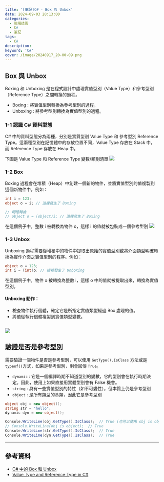 ```yaml
---
title: '[筆記]C# - Box 與 Unbox'
date: 2024-09-03 20:13:00
categories: 
  - 後端技術
  - C# 
  - 筆記
tags: 
  - C#
description:
keyword: 'C#'
cover: /image/20240917_20-00-09.png
---
```

## Box 與 Unbox
Boxing 和 Unboxing 是在程式設計中處理實值型別（Value Type）和參考型別（Reference Type）之間轉換的過程。

- Boxing : 將實值型別轉換為參考型別的過程，
- Unboxing : 將參考型別轉換為實值型別的過程。

### 1-1 認識 C# 資料型態
C# 中的資料型態分為兩種，分別是實質型別 Value Type 和 參考型別 Reference Type。這兩種型別在記憶體中的存放位置不同，Value Type 存放在 Stack 中，而 Reference Type 存放在 Heap 中。

下圖是 Value Type 和 Reference Type 變數/類別清單
![](/image/20240903_22-50-54.png)

### 1-2 Box
Boxing 過程會在堆積（Heap）中創建一個新的物件，並將實值型別的值複製到這個新物件中。例如：

```csharp
int i = 123;
object o = i; // 這裡發生了 Boxing

// 明確轉換
// object o = (object)i; // 這裡發生了 Boxing
```

在這個例子中，整數 i 被轉換為物件 o，這樣 i 的值就被包裝成一個參考型別
![](/image/20240903_23-17-52.png)

### 1-3 Unbox

Unboxing 過程需要從堆積中的物件中提取出原始的實值型別或將介面類型明確轉換為實作介面之實值型別的程序。例如：

```csharp
object o = 123;
int i = (int)o; // 這裡發生了 Unboxing
```

在這個例子中，物件 o 被轉換為整數 i，這樣 o 中的值就被提取出來，轉換為實值型別。

#### Unboxing 動作：
- 檢查物件執行個體，確定它是所指定實值類型經過 Box 處理的值。
- 將值從執行個體複製到實值類型變數。

![](/image/20240903_23-16-08.png)
---
## 驗證是否是參考型別
需要驗證一個物件是否是參考型別，可以使用 `GetType().IsClass` 方法或是 ```typeof()```方式，如果是參考型別，則會回傳 `True`。

- `dynamic`  : 它是一個編譯時期不知道型別的變數，它的型別會在執行時期決定。因此，使用上如果直接用實體型別會有 False 機會。
- `string` : 具有一些實值型別的特性（如不可變性），但本質上仍是參考型別
- `object` : 是所有類型的基類，因此它是參考型別

```csharp
object obj = new object();
string str = "hello";
dynamic dyn = new object();

Console.WriteLine(obj.GetType().IsClass);  // True (也可以使用 obj is object 取得狀態)
// Console.WriteLine(obj is object);  // True
Console.WriteLine(str.GetType().IsClass);  // True
Console.WriteLine(dyn.GetType().IsClass);  // True
```


---

## 參考資料
- [C# 中的 Box 和 Unbox](https://learn.microsoft.com/zh-tw/dotnet/csharp/programming-guide/types/boxing-and-unboxing)
- [Value Type and Reference Type in C#](https://www.shekhali.com/value-type-and-reference-type-in-c/)